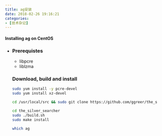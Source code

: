 ```yaml
---
title: ag安装
date: 2018-02-26 19:16:21
categories: 
- [技术杂记]
---
```


#### Installing ag on CentOS

- ### Prerequistes

  + libpcre
  + liblzma

  ### Download, build and install

  ```bash
  sudo yum install -y pcre-devel
  sudo yum install xz-devel
  
  cd /usr/local/src && sudo git clone https://github.com/ggreer/the_silver_searcher.git
  
  cd the_silver_searcher
  sudo ./build.sh
  sudo make install
  
  which ag
  ```